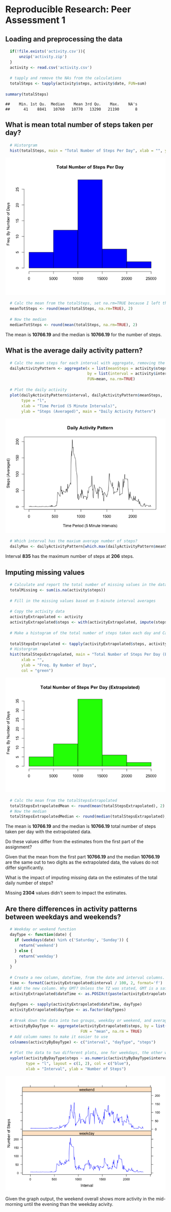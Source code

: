# Reproducible Research: Peer Assessment 1




## Loading and preprocessing the data

```r
  if(!file.exists('activity.csv')){
      unzip('activity.zip')
  }
  activity <- read.csv('activity.csv')
  
  # tapply and remove the NAs from the calculations
  totalSteps <- tapply(activity$steps, activity$date, FUN=sum)

summary(totalSteps)
```

```
##    Min. 1st Qu.  Median    Mean 3rd Qu.    Max.    NA's 
##      41    8841   10760   10770   13290   21190       8
```

## What is mean total number of steps taken per day?


```r
  # Historgram
  hist(totalSteps, main = "Total Number of Steps Per Day", xlab = "", ylab = "Freq. By Number of Days", col = "blue")
```

![](PA1_template_files/figure-html/histtotmean-1.png) 

```r
  # Calc the mean from the totalSteps, set na.rm=TRUE because I left them in 
  meanTotSteps <- round(mean(totalSteps, na.rm=TRUE), 2)
  
  # Now the median
  medianTotSteps <- round(mean(totalSteps, na.rm=TRUE), 2)
```

The mean is **10766.19** and the median is **10766.19** for the number of steps.

## What is the average daily activity pattern?


```r
  # Calc the mean steps for each interval with aggregate, removing the NAs, and shaping the data.
  dailyActivityPattern <- aggregate(x = list(meanSteps = activity$steps), 
                                    by = list(interval = activity$interval), 
                                    FUN=mean, na.rm=TRUE)
  
  # Plot the daily activity
  plot(dailyActivityPattern$interval, dailyActivityPattern$meanSteps, 
       type = "l", 
       xlab = "Time Period (5 Minute Intervals)", 
       ylab = "Steps (Averaged)", main = "Daily Activity Pattern")
```

![](PA1_template_files/figure-html/dailyActivityPattern-1.png) 

```r
  # Which interval has the maxium average number of steps? 
  dailyMax <- dailyActivityPattern[which.max(dailyActivityPattern$meanSteps),]
```
Interval **835** has the maximum number of steps at **206** steps.

## Imputing missing values




```r
  # Calculate and report the total number of missing values in the dataset
  totalMissing <- sum(is.na(activity$steps))
  
  # Fill in the missing values based on 5-minute interval averages
  
  # Copy the activity data
  activityExtrapolated <- activity
  activityExtrapolated$steps <- with(activityExtrapolated, impute(steps, mean))

  # Make a histogram of the total number of steps taken each day and Calculate and report the mean and median total number of steps taken per day
  
  totalStepsExtrapolated <- tapply(activityExtrapolated$steps, activity$date, FUN=sum)
  # Historgram
  hist(totalStepsExtrapolated, main = "Total Number of Steps Per Day (Extrapolated)", 
       xlab = "", 
       ylab = "Freq. By Number of Days", 
       col = "green")
```

![](PA1_template_files/figure-html/totalStepsExtrapolated-1.png) 

```r
  # Calc the mean from the totalStepsExtrapolated
  totalStepsExtrapolatedMean <- round(mean(totalStepsExtrapolated), 2)
  # Now the median
  totalStepsExtrapolatedMedian <- round(median(totalStepsExtrapolated), 2)
```

The mean is **10766.19** and the median is **10766.19** total number of steps taken per day with the extrapolated data.

Do these values differ from the estimates from the first part of the assignment? 

Given that the mean from the first part **10766.19** and the median **10766.19** are the same out to two digits as the extrapolated data, the values do not differ significantly. 

What is the impact of imputing missing data on the estimates of the total daily number of steps?

Missing **2304** values didn't seem to impact the estimates.


## Are there differences in activity patterns between weekdays and weekends?


```r
  # Weekday or weekend function
  dayType <- function(date) {
    if (weekdays(date) %in% c('Saturday', 'Sunday')) {
      return('weekend')
    } else {
      return('weekday')
    }
  }
  
  # Create a new column, dateTime, from the date and interval columns.
  time <- formatC(activityExtrapolated$interval / 100, 2, format='f')
  # Add the new column. Why GMT? Unless the TZ was stated, GMT is a safe default.
  activityExtrapolated$dateTime <- as.POSIXct(paste(activityExtrapolated$date, time), format='%Y-%m-%d %H.%M', tz='GMT')
  
  dayTypes <- sapply(activityExtrapolated$dateTime, dayType)
  activityExtrapolated$dayType <- as.factor(dayTypes)
  
  # Break down the data into two groups, weekday or weekend, and average the steps
  activityByDayType <- aggregate(activityExtrapolated$steps, by = list(activityExtrapolated$interval, activityExtrapolated$dayType), 
                                 FUN = "mean", na.rm = TRUE)
  # Add column names to make it easier to use
  colnames(activityByDayType) <- c("interval", "dayType", "steps")
  
  # Plot the data to two different plots, one for weekdays, the other weekends
  xyplot(activityByDayType$steps ~ as.numeric(activityByDayType$interval) | activityByDayType$dayType, data = activityByDayType, 
         type = "l", layout = c(1, 2), col = c("blue"), 
         xlab = "Interval", ylab = "Number of Steps")
```

![](PA1_template_files/figure-html/activityByDayType-1.png) 

Given the graph output, the weekend overall shows more activity in the mid-morning until the evening than the weekday acivity.
